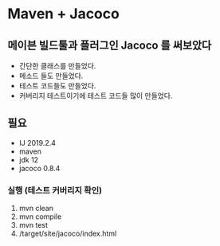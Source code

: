 # Maven + Jacoco

## 메이븐 빌드툴과 플러그인 Jacoco 를 써보았다

- 간단한 클래스를 만들었다.
- 메소드 들도 만들었다.
- 테스트 코드들도 만들었다.
- 커버리지 테스트이기에 테스트 코드들 많이 만들었다.

## 필요
- IJ 2019.2.4
- maven
- jdk 12
- jacoco 0.8.4

### 실행 (테스트 커버리지 확인)
1. mvn clean
2. mvn compile
3. mvn test
4. /target/site/jacoco/index.html